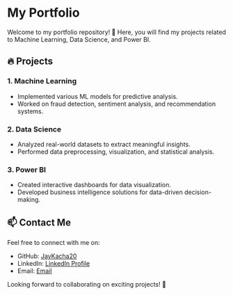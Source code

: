 # My Portfolio

Welcome to my portfolio repository! 🚀 Here, you will find my projects related to Machine Learning, Data Science, and Power BI.

## 🔥 Projects

### 1. Machine Learning
- Implemented various ML models for predictive analysis.
- Worked on fraud detection, sentiment analysis, and recommendation systems.

### 2. Data Science
- Analyzed real-world datasets to extract meaningful insights.
- Performed data preprocessing, visualization, and statistical analysis.

### 3. Power BI
- Created interactive dashboards for data visualization.
- Developed business intelligence solutions for data-driven decision-making.

## 📫 Contact Me
Feel free to connect with me on:
- GitHub: [JayKacha20](https://github.com/JayKacha20)
- LinkedIn: [LinkedIn Profile](https://www.linkedin.com/in/jay-kacha-51b89a355/)
- Email: [Email](jaykacha7776@gmail.com)

Looking forward to collaborating on exciting projects! 🚀

